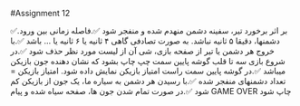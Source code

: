 #Assignment 12

✅.بر اثر برخورد تیر، سفینه دشمن منهدم شده و منفجر شود 
✅.فاصله زمانی بین ورود دشمنها، دقیقا ۵ ثانیه نباشد. به صورت تصادفی گاهی ۴ ثانیه یا ۶ ثانیه یا … باشد
✅.با خروج هر دشمن یا تیر از صفحه بازی، شی آن از لیست مورد نظر حذف شود
✅.در شروع بازی سه تا قلب گوشه پایین سمت چپ چاپ بشود که نشان دهنده جون بازیکن میباشد
✅.در گوشه پایین سمت راست امتیاز بازیکن نمایش داده شود. امتیاز بازیکن = تعداد دشمنهای منفجر شده
✅.با رسیدن هر دشمن به سیاره ما، یک جون از بازیکن کم شود
✅.در صورت تمام شدن جون ها، صفحه سیاه شده و پیام GAME OVER چاپ شود

